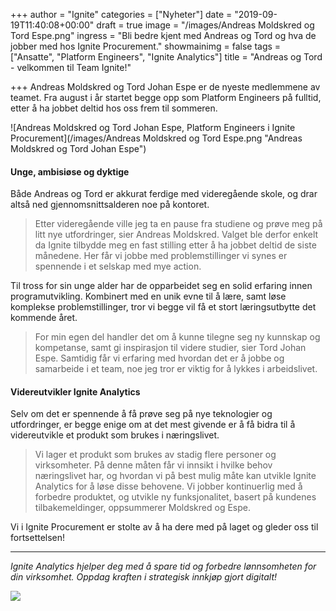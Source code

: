 +++
author = "Ignite"
categories = ["Nyheter"]
date = "2019-09-19T11:40:08+00:00"
draft = true
image = "/images/Andreas Moldskred og Tord Espe.png"
ingress = "Bli bedre kjent med Andreas og Tord og hva de jobber med hos Ignite Procurement."
showmainimg = false
tags = ["Ansatte", "Platform Engineers", "Ignite Analytics"]
title = "Andreas og Tord - velkommen til Team Ignite!"

+++
Andreas Moldskred og Tord Johan Espe er de nyeste medlemmene av teamet. Fra august i år startet begge opp som Platform Engineers på fulltid, etter å ha jobbet deltid hos oss frem til sommeren.

![Andreas Moldskred og Tord Johan Espe, Platform Engineers i Ignite Procurement](/images/Andreas Moldskred og Tord Espe.png "Andreas Moldskred og Tord Johan Espe")

#### Unge, ambisiøse og dyktige

Både Andreas og Tord er akkurat ferdige med videregående skole, og drar altså ned gjennomsnittsalderen noe på kontoret. 

> Etter videregående ville jeg ta en pause fra studiene og prøve meg på litt nye utfordringer, sier Andreas Moldskred. Valget ble derfor enkelt da Ignite tilbydde meg en fast stilling etter å ha jobbet deltid de siste månedene. Her får vi jobbe med problemstillinger vi synes er spennende i et selskap med mye action.

Til tross for sin unge alder har de opparbeidet seg en solid erfaring innen programutvikling. Kombinert med en unik evne til å lære, samt løse komplekse problemstillinger, tror vi begge vil få et stort læringsutbytte det kommende året.

> For min egen del handler det om å kunne tilegne seg ny kunnskap og kompetanse, samt gi inspirasjon til videre studier, sier Tord Johan Espe. Samtidig får vi erfaring med hvordan det er å jobbe og samarbeide i et team, noe jeg tror er viktig for å lykkes i arbeidslivet.

#### Videreutvikler Ignite Analytics

Selv om det er spennende å få prøve seg på nye teknologier og utfordringer, er begge enige om at det mest givende er å få bidra til å videreutvikle et produkt som brukes i næringslivet.

> Vi lager et produkt som brukes av stadig flere personer og virksomheter. På denne måten får vi innsikt i hvilke behov næringslivet har, og hvordan vi på best mulig måte kan utvikle Ignite Analytics for å løse disse behovene. Vi jobber kontinuerlig med å forbedre produktet, og utvikle ny funksjonalitet, basert på kundenes tilbakemeldinger, oppsummerer Moldskred og Espe.

Vi i Ignite Procurement er stolte av å ha dere med på laget og gleder oss til fortsettelsen! 

***

_Ignite Analytics hjelper deg med å spare tid og forbedre lønnsomheten for din virksomhet. Oppdag kraften i strategisk innkjøp gjort digitalt!_

[![](https://www.ignite.no/images/Pr%C3%B8v%20Ignite%20Analytics%20-%201200%20x100.png)](https://www.ignite.no/ignite-analytics/demo/ "Prøv Ignite Analytics")